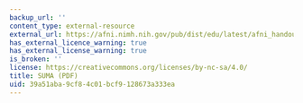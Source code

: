 ```yaml
---
backup_url: ''
content_type: external-resource
external_url: https://afni.nimh.nih.gov/pub/dist/edu/latest/afni_handouts/suma.pdf
has_external_licence_warning: true
has_external_license_warning: true
is_broken: ''
license: https://creativecommons.org/licenses/by-nc-sa/4.0/
title: SUMA (PDF)
uid: 39a51aba-9cf8-4c01-bcf9-128673a333ea
---
```

